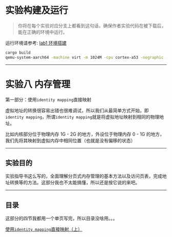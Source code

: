 # 实验构建及运行

> 你将在每个实验对应分支上都看到这句话，确保作者实验代码在被下载后，能在正确的环境中运行。

运行环境请参考: [lab1 环境搭建](https://github.com/2X-ercha/blogOS-armV8/tree/lab1/docs/environment)

```bash
cargo build
qemu-system-aarch64 -machine virt -m 1024M -cpu cortex-a53 -nographic -kernel target/aarch64-unknown-none-softfloat/debug/blogos_armv8 -semihosting
```

--------

# 实验八 内存管理

第一部分：使用`identity mapping`直接映射

虚拟地址的转换很容易出错也很难调试，所以我们从最简单方式开始，即`identity mapping`，所谓`identity mapping`就是将虚拟地址映射到相同的物理地址。

比如内核部分位于物理内存 1G - 2G 的地方，外设位于物理内存 0 - 1G 的地方，我们先将其映射到虚拟内存中相同位置（也就是没有偏移的状态）

--------

## 实验目的

实验指导书这么写的，全面理解分页式内存管理的基本方法以及访问页表，完成地址转换等的方法。这部分我也不太能搞懂，所以还是按它说的来吧。

--------

## 目录

这部分的四节我都用一个单页写完，所以目录没啥用。。。

[使用`identity mapping`直接映射（上）](./docs/)
